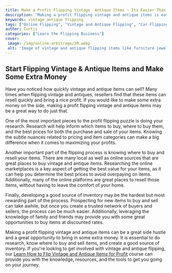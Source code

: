 ```yaml
---
title: Make a Profit Flipping Vintage  Antique Items - Its Easier Than You Think
description: "Making a profit flipping vintage and antique items is easier than you think Learn tips about where to find and buy vintage and antique goods and how to select the items that will give you the highest return on your investment"
keywords: vintage antique flipping
tags: ["Online Flipping", "Vintage and Antique Flipping", "Car Flipping", "Real Estate Flipping"]
author: Curtis
categories: ["Learn the Flipping Business"]
cover: 
 image: /img/online-arbitrage/39.webp
 alt: 'Image of vintage and antique flipping items like furniture jewelry and collectibles with text overlay reading Make a Profit Flipping Vintage Antique Items - Its Easier Than You Think'
---
```

## Start Flipping Vintage & Antique Items and Make Some Extra Money

Have you noticed how quickly vintage and antique items can sell? Many times when flipping vintage and antiques, resellers find that these items can resell quickly and bring a nice profit. If you would like to make some extra money on the side, making a profit flipping vintage and antique items may be a great way to do just that. 

One of the most important pieces to the profit flipping puzzle is doing your research. Research will help inform which items to buy, where to buy them, and the best prices for both the purchase and sale of your items. Knowing the subtle nuances related to pricing and item categories can make a big difference when it comes to maximizing your profits.

Another important part of the flipping process is knowing where to buy and resell your items. There are many local as well as online sources that are great places to buy vintage and antique items. Researching the online marketplaces is a key aspect of getting the best value for your items, as it can help you determine the best prices to avoid overpaying on items. Additionally, many of the online platforms are great places to resell those items, without having to leave the comfort of your home. 

Finally, developing a good source of inventory may be the hardest but most rewarding part of the process. Prospecting for new items to buy and sell can take awhile, but once you create a trusted network of buyers and sellers, the process can be much easier. Additionally, leveraging the knowledge of family and friends may provide you with some great opportunities to buy items at discounted rates. 

Making a profit flipping vintage and antique items can be a great side hustle and a great opportunity to bring in some extra money. It is essential to do research, know where to buy and sell items, and create a good source of inventory. If you're looking to get involved with vintage and antique flipping, our [Learn How to Flip Vintage and Antique Items for Profit](/vintage-and-antique-flipping) course can provide you with the knowledge, resources, and the tools to get you going on your journey.
